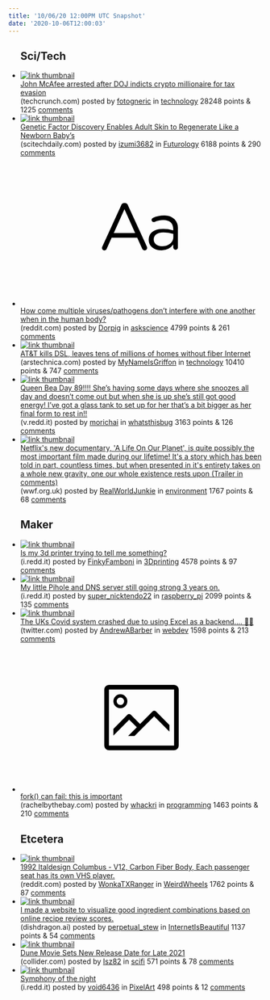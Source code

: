 ```yaml
---
title: '10/06/20 12:00PM UTC Snapshot'
date: '2020-10-06T12:00:03'
---
```

<ul>
<h2>Sci/Tech</h2>

<li><a href='https://techcrunch.com/2020/10/05/john-mcafee-arrested-after-doj-indicts-crypto-millionaire-for-tax-evasion/'><img src='https://b.thumbs.redditmedia.com/xSng5RFPmHM5G7sUBkezt6meQ9yDkmeJkRxwzgE32rc.jpg' alt='link thumbnail'></a><div><div class='linkTitle'><a href='https://techcrunch.com/2020/10/05/john-mcafee-arrested-after-doj-indicts-crypto-millionaire-for-tax-evasion/'>John McAfee arrested after DOJ indicts crypto millionaire for tax evasion</a></div>(techcrunch.com) posted by <a href='https://www.reddit.com/user/fotogneric'>fotogneric</a> in <a href='https://www.reddit.com/r/technology'>technology</a> 28248 points & 1225 <a href='https://www.reddit.com/r/technology/comments/j5vf9q/john_mcafee_arrested_after_doj_indicts_crypto/'>comments</a></div></li>

<li><a href='https://scitechdaily.com/genetic-factor-discovery-enables-adult-skin-to-regenerate-like-a-newborn-babys/'><img src='https://b.thumbs.redditmedia.com/P8bRSdZXXFJx4fKY-4bHH3gCyJjFOcUdOrcyaQDAIec.jpg' alt='link thumbnail'></a><div><div class='linkTitle'><a href='https://scitechdaily.com/genetic-factor-discovery-enables-adult-skin-to-regenerate-like-a-newborn-babys/'>Genetic Factor Discovery Enables Adult Skin to Regenerate Like a Newborn Baby’s</a></div>(scitechdaily.com) posted by <a href='https://www.reddit.com/user/izumi3682'>izumi3682</a> in <a href='https://www.reddit.com/r/Futurology'>Futurology</a> 6188 points & 290 <a href='https://www.reddit.com/r/Futurology/comments/j5xm4r/genetic_factor_discovery_enables_adult_skin_to/'>comments</a></div></li>

<li><a href='https://www.reddit.com/r/askscience/comments/j5madl/how_come_multiple_virusespathogens_dont_interfere/'><svg version='1.1' viewBox='-34 -12 104 64' preserveAspectRatio='xMidYMid slice' xmlns='http://www.w3.org/2000/svg' xmlns:xlink='http://www.w3.org/1999/xlink'>
    <title>text link thumbnail</title>
    <path d='M12.19,8.84a1.45,1.45,0,0,0-1.4-1h-.12a1.46,1.46,0,0,0-1.42,1L1.14,26.56a1.29,1.29,0,0,0-.14.59,1,1,0,0,0,1,1,1.12,1.12,0,0,0,1.08-.77l2.08-4.65h11l2.08,4.59a1.24,1.24,0,0,0,1.12.83,1.08,1.08,0,0,0,1.08-1.08,1.64,1.64,0,0,0-.14-.57ZM6.08,20.71l4.59-10.22,4.6,10.22Z'>
    </path>
    <path d='M32.24,14.78A6.35,6.35,0,0,0,27.6,13.2a11.36,11.36,0,0,0-4.7,1,1,1,0,0,0-.58.89,1,1,0,0,0,.94.92,1.23,1.23,0,0,0,.39-.08,8.87,8.87,0,0,1,3.72-.81c2.7,0,4.28,1.33,4.28,3.92v.5a15.29,15.29,0,0,0-4.42-.61c-3.64,0-6.14,1.61-6.14,4.64v.05c0,2.95,2.7,4.48,5.37,4.48a6.29,6.29,0,0,0,5.19-2.48V26.9a1,1,0,0,0,1,1,1,1,0,0,0,1-1.06V19A5.71,5.71,0,0,0,32.24,14.78Zm-.56,7.7c0,2.28-2.17,3.89-4.81,3.89-1.94,0-3.61-1.06-3.61-2.86v-.06c0-1.8,1.5-3,4.2-3a15.2,15.2,0,0,1,4.22.61Z'>
    </path>
    </svg></a><div><div class='linkTitle'><a href='https://www.reddit.com/r/askscience/comments/j5madl/how_come_multiple_virusespathogens_dont_interfere/'>How come multiple viruses/pathogens don’t interfere with one another when in the human body?</a></div>(reddit.com) posted by <a href='https://www.reddit.com/user/Dorpig'>Dorpig</a> in <a href='https://www.reddit.com/r/askscience'>askscience</a> 4799 points & 261 <a href='https://www.reddit.com/r/askscience/comments/j5madl/how_come_multiple_virusespathogens_dont_interfere/'>comments</a></div></li>

<li><a href='https://arstechnica.com/tech-policy/2020/10/life-in-atts-slow-lane-millions-left-without-fiber-as-company-kills-dsl/'><img src='https://a.thumbs.redditmedia.com/tVoKP56FcyIhAoxHbaYOhNPjXdRw9hRKvaHc2BHvM_0.jpg' alt='link thumbnail'></a><div><div class='linkTitle'><a href='https://arstechnica.com/tech-policy/2020/10/life-in-atts-slow-lane-millions-left-without-fiber-as-company-kills-dsl/'>AT&amp;T kills DSL, leaves tens of millions of homes without fiber Internet</a></div>(arstechnica.com) posted by <a href='https://www.reddit.com/user/MyNameIsGriffon'>MyNameIsGriffon</a> in <a href='https://www.reddit.com/r/technology'>technology</a> 10410 points & 747 <a href='https://www.reddit.com/r/technology/comments/j5ox3f/att_kills_dsl_leaves_tens_of_millions_of_homes/'>comments</a></div></li>

<li><a href='https://v.redd.it/an47v19taar51'><img src='https://b.thumbs.redditmedia.com/YS2O8PAUW2pk5lUtUIJo3QurBGkWAaVfrNVEcc5GfPo.jpg' alt='link thumbnail'></a><div><div class='linkTitle'><a href='https://v.redd.it/an47v19taar51'>Queen Bea Day 89!!!! She’s having some days where she snoozes all day and doesn’t come out but when she is up she’s still got good energy! I’ve got a glass tank to set up for her that’s a bit bigger as her final form to rest in!!</a></div>(v.redd.it) posted by <a href='https://www.reddit.com/user/morichai'>morichai</a> in <a href='https://www.reddit.com/r/whatsthisbug'>whatsthisbug</a> 3163 points & 126 <a href='https://www.reddit.com/r/whatsthisbug/comments/j5k4d2/queen_bea_day_89_shes_having_some_days_where_she/'>comments</a></div></li>

<li><a href='https://www.wwf.org.uk/how-to-help-nature?pc=VDZ005003&amp;gclsrc=aw.ds&amp;ds_rl=1262365&amp;ds_rl=1262365&amp;gclid=CjwKCAjwiOv7BRBREiwAXHbv3GjiPaN6Ezbi0r17iJ2-vhZ1iWEBdqCwlUo8yX6mvwiZwK2po0AkFxoCNcoQAvD_BwE&amp;gclsrc=aw.ds'><img src='https://b.thumbs.redditmedia.com/-1aCfK9n3xqiL9-dTalgz_qubQZPZ0WYLQSUIXyKSWA.jpg' alt='link thumbnail'></a><div><div class='linkTitle'><a href='https://www.wwf.org.uk/how-to-help-nature?pc=VDZ005003&amp;gclsrc=aw.ds&amp;ds_rl=1262365&amp;ds_rl=1262365&amp;gclid=CjwKCAjwiOv7BRBREiwAXHbv3GjiPaN6Ezbi0r17iJ2-vhZ1iWEBdqCwlUo8yX6mvwiZwK2po0AkFxoCNcoQAvD_BwE&amp;gclsrc=aw.ds'>Netflix's new documentary, 'A Life On Our Planet', is quite possibly the most important film made during our lifetime! It's a story which has been told in part, countless times, but when presented in it's entirety takes on a whole new gravity, one our whole existence rests upon (Trailer in comments)</a></div>(wwf.org.uk) posted by <a href='https://www.reddit.com/user/RealWorldJunkie'>RealWorldJunkie</a> in <a href='https://www.reddit.com/r/environment'>environment</a> 1767 points & 68 <a href='https://www.reddit.com/r/environment/comments/j5ibhk/netflixs_new_documentary_a_life_on_our_planet_is/'>comments</a></div></li>

<h2>Maker</h2>

<li><a href='https://i.redd.it/0xbxum47lar51.jpg'><img src='https://a.thumbs.redditmedia.com/zA0EhfF-zmeBI76kBjfMElBOHT71Pmxk-4oe3Pj-TN0.jpg' alt='link thumbnail'></a><div><div class='linkTitle'><a href='https://i.redd.it/0xbxum47lar51.jpg'>Is my 3d printer trying to tell me something?</a></div>(i.redd.it) posted by <a href='https://www.reddit.com/user/FinkyFamboni'>FinkyFamboni</a> in <a href='https://www.reddit.com/r/3Dprinting'>3Dprinting</a> 4578 points & 97 <a href='https://www.reddit.com/r/3Dprinting/comments/j5l45a/is_my_3d_printer_trying_to_tell_me_something/'>comments</a></div></li>

<li><a href='https://i.redd.it/yezd5qtbzsr21.jpg'><img src='https://b.thumbs.redditmedia.com/J99WV37R_j_9rHKJt5v9R0jZeiUo8lTyZxOlD0fKO2I.jpg' alt='link thumbnail'></a><div><div class='linkTitle'><a href='https://i.redd.it/yezd5qtbzsr21.jpg'>My little Pihole and DNS server still going strong 3 years on.</a></div>(i.redd.it) posted by <a href='https://www.reddit.com/user/super_nicktendo22'>super_nicktendo22</a> in <a href='https://www.reddit.com/r/raspberry_pi'>raspberry_pi</a> 2099 points & 135 <a href='https://www.reddit.com/r/raspberry_pi/comments/j5qanr/my_little_pihole_and_dns_server_still_going/'>comments</a></div></li>

<li><a href='https://twitter.com/MaxCRoser/status/1313046638915706880?s=20'><img src='https://b.thumbs.redditmedia.com/IzFNb2WD58rkr7vePL_En95640TILWUpxMERMa-0IAE.jpg' alt='link thumbnail'></a><div><div class='linkTitle'><a href='https://twitter.com/MaxCRoser/status/1313046638915706880?s=20'>The UKs Covid system crashed due to using Excel as a backend.... 🤦‍♂️</a></div>(twitter.com) posted by <a href='https://www.reddit.com/user/AndrewABarber'>AndrewABarber</a> in <a href='https://www.reddit.com/r/webdev'>webdev</a> 1598 points & 213 <a href='https://www.reddit.com/r/webdev/comments/j5nqyl/the_uks_covid_system_crashed_due_to_using_excel/'>comments</a></div></li>

<li><a href='https://rachelbythebay.com/w/2014/08/19/fork/'><svg version='1.1' viewBox='-34 -14 104 64' preserveAspectRatio='xMidYMid meet' xmlns='http://www.w3.org/2000/svg' xmlns:xlink='http://www.w3.org/1999/xlink'>
    <title>link thumbnail</title>
    <path d='M32,4H4A2,2,0,0,0,2,6V30a2,2,0,0,0,2,2H32a2,2,0,0,0,2-2V6A2,2,0,0,0,32,4ZM4,30V6H32V30Z'></path>
    <path d='M8.92,14a3,3,0,1,0-3-3A3,3,0,0,0,8.92,14Zm0-4.6A1.6,1.6,0,1,1,7.33,11,1.6,1.6,0,0,1,8.92,9.41Z'></path>
    <path d='M22.78,15.37l-5.4,5.4-4-4a1,1,0,0,0-1.41,0L5.92,22.9v2.83l6.79-6.79L16,22.18l-3.75,3.75H15l8.45-8.45L30,24V21.18l-5.81-5.81A1,1,0,0,0,22.78,15.37Z'></path>
    </svg></a><div><div class='linkTitle'><a href='https://rachelbythebay.com/w/2014/08/19/fork/'>fork() can fail: this is important</a></div>(rachelbythebay.com) posted by <a href='https://www.reddit.com/user/whackri'>whackri</a> in <a href='https://www.reddit.com/r/programming'>programming</a> 1463 points & 210 <a href='https://www.reddit.com/r/programming/comments/j5kmgc/fork_can_fail_this_is_important/'>comments</a></div></li>

<h2>Etcetera</h2>

<li><a href='https://www.reddit.com/gallery/j5ncxe'><img src='https://a.thumbs.redditmedia.com/QfSja-z7Fj_QRNkptfFo5MU0zHgy2kGBnXxhppbVoj8.jpg' alt='link thumbnail'></a><div><div class='linkTitle'><a href='https://www.reddit.com/gallery/j5ncxe'>1992 Italdesign Columbus - V12, Carbon Fiber Body, Each passenger seat has its own VHS player.</a></div>(reddit.com) posted by <a href='https://www.reddit.com/user/WonkaTXRanger'>WonkaTXRanger</a> in <a href='https://www.reddit.com/r/WeirdWheels'>WeirdWheels</a> 1762 points & 87 <a href='https://www.reddit.com/r/WeirdWheels/comments/j5ncxe/1992_italdesign_columbus_v12_carbon_fiber_body/'>comments</a></div></li>

<li><a href='https://www.dishdragon.ai/'><img src='https://b.thumbs.redditmedia.com/2qe_sjCIe7fUdMFGCry2KOLBxTmTOyLe4uqwRYjv_cQ.jpg' alt='link thumbnail'></a><div><div class='linkTitle'><a href='https://www.dishdragon.ai/'>I made a website to visualize good ingredient combinations based on online recipe review scores.</a></div>(dishdragon.ai) posted by <a href='https://www.reddit.com/user/perpetual_stew'>perpetual_stew</a> in <a href='https://www.reddit.com/r/InternetIsBeautiful'>InternetIsBeautiful</a> 1137 points & 54 <a href='https://www.reddit.com/r/InternetIsBeautiful/comments/j6009t/i_made_a_website_to_visualize_good_ingredient/'>comments</a></div></li>

<li><a href='https://collider.com/dune-movie-new-release-date-delayed-2021/'><img src='https://b.thumbs.redditmedia.com/Gc2hOX0W0bylLWwBj1IabDUZ-EfoN06ZhPrJ4CCR7SI.jpg' alt='link thumbnail'></a><div><div class='linkTitle'><a href='https://collider.com/dune-movie-new-release-date-delayed-2021/'>Dune Movie Sets New Release Date for Late 2021</a></div>(collider.com) posted by <a href='https://www.reddit.com/user/Isz82'>Isz82</a> in <a href='https://www.reddit.com/r/scifi'>scifi</a> 571 points & 78 <a href='https://www.reddit.com/r/scifi/comments/j5tpfz/dune_movie_sets_new_release_date_for_late_2021/'>comments</a></div></li>

<li><a href='https://i.redd.it/szf5eu1fsbr51.png'><img src='https://b.thumbs.redditmedia.com/rhBaqyEM3q91SUZUHVgUEZNkfzWLi_7HbAiC0jX5EtU.jpg' alt='link thumbnail'></a><div><div class='linkTitle'><a href='https://i.redd.it/szf5eu1fsbr51.png'>Symphony of the night</a></div>(i.redd.it) posted by <a href='https://www.reddit.com/user/void6436'>void6436</a> in <a href='https://www.reddit.com/r/PixelArt'>PixelArt</a> 498 points & 12 <a href='https://www.reddit.com/r/PixelArt/comments/j5psgm/symphony_of_the_night/'>comments</a></div></li>

</ul>
